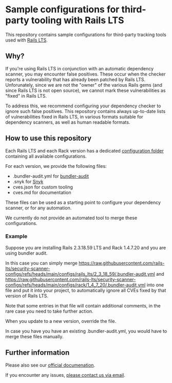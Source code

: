 # Sample configurations for third-party tooling with Rails LTS

This repository contains sample configurations for third-party tracking tools used with [Rails LTS](https://railslts.com).

## Why?

If you're using Rails LTS in conjunction with an automatic dependency scanner, you may encounter false positives. These occur when the checker reports a vulnerability that has already been patched by Rails LTS. Unforunately, since we are not the "owner" of the various Rails gems (and since Rails LTS is not open source), we cannot mark these vulnerabilities as "fixed" in Rails LTS.

To address this, we recommend configuring your dependency checker to ignore such false positives. This repository contains always up-to-date lists of vulnerabilities fixed in Rails LTS, in various formats suitable for dependency scanners, as well as human readable formats.

## How to use this repository

Each Rails LTS and each Rack version has a dedicated [configuration folder](configs/) containing all available configurations.

For each version, we provide the following files:

* .bundler-audit.yml for [bundler-audit](https://github.com/rubysec/bundler-audit)
* .snyk for [Snyk](https://snyk.io/)
* cves.json for custom tooling
* cves.md for documentation

These files can be used as a starting point to configure your dependency scanner, or for any automation.

We currently do not provide an automated tool to merge these configurations.

### Example

Suppose you are installing Rails 2.3.18.59 LTS and Rack 1.4.7.20 and you are using bundler audit.

In this case you can simply merge https://raw.githubusercontent.com/rails-lts/security-scanner-configs/refs/heads/main/configs/rails_lts/2_3_18_59/.bundler-audit.yml and https://raw.githubusercontent.com/rails-lts/security-scanner-configs/refs/heads/main/configs/rack/1_4_7_20/.bundler-audit.yml into one file and put it into your project, to automatically ignore all CVEs fixed by that version of Rails LTS.

Note that some entries in that file will contain additional comments, in the rare case you need to take further action.

When you update to a new version, override the file.

In case you have you have an existing .bundler-audit.yml, you would have to merge these files manually.

## Further information

Please also see our [official documenation](https://makandracards.com/railslts).

If you encounter any issues, [please contact us via email](mailto:railslts-maintainers@makandra.de).
